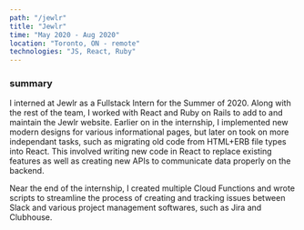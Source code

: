 ```yaml
---
path: "/jewlr"
title: "Jewlr"
time: "May 2020 - Aug 2020"
location: "Toronto, ON - remote"
technologies: "JS, React, Ruby"
---
```


### summary

I interned at Jewlr as a Fullstack Intern for the Summer of 2020. Along with the rest of the team, I worked with React and Ruby on Rails to add to and maintain the Jewlr website. Earlier on in the internship, I implemented new modern designs for various informational pages, but later on took on more independant tasks, such as migrating old code from HTML+ERB file types into React. This involved writing new code in React to replace existing features as well as creating new APIs to communicate data properly on the backend. 

Near the end of the internship, I created multiple Cloud Functions and wrote scripts to streamline the process of creating and tracking issues between Slack and various project management softwares, such as Jira and Clubhouse.
